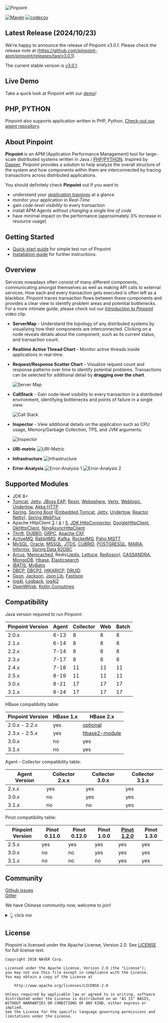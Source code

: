 

![Pinpoint](web/psd/logo.png)

[![Maven](https://img.shields.io/github/actions/workflow/status/pinpoint-apm/pinpoint/maven.yml?branch=master&label=build&logo=github)](https://github.com/pinpoint-apm/pinpoint/actions?query=workflow%3AMaven)
[![codecov](https://codecov.io/gh/pinpoint-apm/pinpoint/branch/master/graph/badge.svg)](https://codecov.io/gh/pinpoint-apm/pinpoint)

## Latest Release (2024/10/23)

We're happy to announce the release of Pinpoint v3.0.1.
Please check the release note at (https://github.com/pinpoint-apm/pinpoint/releases/tag/v3.0.1).

The current stable version is [v3.0.1](https://github.com/pinpoint-apm/pinpoint/releases/tag/v3.0.1).

## Live Demo

Take a quick look at Pinpoint with our [demo](http://223.130.142.103:8080/main/ApiGateway@SPRING_BOOT/5m?inbound=1&outbound=4&wasOnly=false&bidirectional=false)!

## PHP, PYTHON

Pinpoint also supports application written in PHP, Python. [Check-out our agent repository](https://github.com/pinpoint-apm/pinpoint-c-agent).

## About Pinpoint

**Pinpoint** is an APM (Application Performance Management) tool for large-scale distributed systems written in Java / [PHP](https://github.com/pinpoint-apm/pinpoint-c-agent)/[PYTHON]((https://github.com/pinpoint-apm/pinpoint-c-agent)).
Inspired by [Dapper](http://research.google.com/pubs/pub36356.html "Google Dapper"),
Pinpoint provides a solution to help analyze the overall structure of the system and how components within them are interconnected by tracing transactions across distributed applications.

You should definitely check **Pinpoint** out If you want to

* understand your *[application topology](https://pinpoint-apm.gitbook.io/pinpoint/want-a-quick-tour/overview)* at a glance
* monitor your application in *Real-Time*
* gain *code-level visibility* to every transaction
* install APM Agents *without changing a single line of code*
* have minimal impact on the performance (approximately 3% increase in resource usage)

## Getting Started
 * [Quick-start guide](https://pinpoint-apm.gitbook.io/pinpoint/getting-started/quickstart) for simple test run of Pinpoint
 * [Installation guide](https://pinpoint-apm.gitbook.io/pinpoint/getting-started/installation) for further instructions.
 
## Overview
Services nowadays often consist of many different components, communicating amongst themselves as well as making API calls to external services. How each and every transaction gets executed is often left as a blackbox. Pinpoint traces transaction flows between these components and provides a clear view to identify problem areas and potential bottlenecks.<br/>
For a more intimate guide, please check out our *[Introduction to Pinpoint](https://pinpoint-apm.gitbook.io/pinpoint/#want-a-quick-tour)* video clip.

* **ServerMap** - Understand the topology of any distributed systems by visualizing how their components are interconnected. Clicking on a node reveals details about the component, such as its current status, and transaction count.
* **Realtime Active Thread Chart** - Monitor active threads inside applications in real-time.
* **Request/Response Scatter Chart** - Visualize request count and response patterns over time to identify potential problems. Transactions can be selected for additional detail by **dragging over the chart**.

  ![Server Map](doc/images/ss_server-map.png)

* **CallStack** - Gain code-level visibility to every transaction in a distributed environment, identifying bottlenecks and points of failure in a single view.

  ![Call Stack](doc/images/ss_call-stack.png)

* **Inspector** - View additional details on the application such as CPU usage, Memory/Garbage Collection, TPS, and JVM arguments.

  ![Inspector](doc/images/ss_inspector.png)

* **URI-metric**
  ![URI-Metric](doc/images/ss-uri-metric.png)

* **Infrastructure**
  ![Infrastructure](doc/images/ss-Infrastructure-metric.png)

* **Error-Analysis**
  ![Error-Analysis 1](doc/images/ss_error-analysis1.png)
  ![Error-Analysis 2](doc/images/ss_error-analysis3.gif)

## Supported Modules
* JDK 8+
* [Tomcat](https://github.com/pinpoint-apm/pinpoint/tree/master/agent-module/plugins/tomcat), [Jetty](https://github.com/pinpoint-apm/pinpoint/tree/master/agent-module/plugins/jetty), [JBoss EAP](https://github.com/pinpoint-apm/pinpoint/tree/master/agent-module/plugins/jboss), [Resin](https://github.com/pinpoint-apm/pinpoint/tree/master/agent-module/plugins/resin), [Websphere](https://github.com/pinpoint-apm/pinpoint/tree/master/agent-module/plugins/websphere), [Vertx](https://github.com/pinpoint-apm/pinpoint/tree/master/agent-module/plugins/vertx), [Weblogic](https://github.com/pinpoint-apm/pinpoint/tree/master/agent-module/plugins/weblogic), [Undertow](https://github.com/pinpoint-apm/pinpoint/tree/master/agent-module/plugins/undertow), [Akka HTTP](https://github.com/pinpoint-apm/pinpoint/tree/master/agent-module/plugins/akka-http)
* [Spring](https://github.com/pinpoint-apm/pinpoint/tree/master/agent-module/plugins/spring), [Spring Boot](https://github.com/pinpoint-apm/pinpoint/tree/master/agent-module/plugins/spring-boot) ([Embedded Tomcat](https://github.com/pinpoint-apm/pinpoint/tree/master/agent-module/plugins/tomcat), [Jetty](https://github.com/pinpoint-apm/pinpoint/tree/master/agent-module/plugins/jetty), [Undertow](https://github.com/pinpoint-apm/pinpoint/tree/master/agent-module/plugins/undertow), [Reactor Netty](https://github.com/pinpoint-apm/pinpoint/tree/master/agent-module/plugins/reactor-netty)), [Spring WebFlux](https://github.com/pinpoint-apm/pinpoint/tree/master/agent-module/plugins/spring-webflux)
* Apache HttpClient [3](https://github.com/pinpoint-apm/pinpoint/tree/master/agent-module/plugins/httpclient3) / [4](https://github.com/pinpoint-apm/pinpoint/tree/master/agent-module/plugins/httpclient4) / [5](https://github.com/pinpoint-apm/pinpoint/tree/master/agent-module/plugins/httpclient5), [JDK HttpConnector](https://github.com/pinpoint-apm/pinpoint/tree/master/agent-module/plugins/jdk-http), [GoogleHttpClient](https://github.com/pinpoint-apm/pinpoint/tree/master/agent-module/plugins/google-httpclient), [OkHttpClient](https://github.com/pinpoint-apm/pinpoint/tree/master/agent-module/plugins/okhttp), [NingAsyncHttpClient](https://github.com/pinpoint-apm/pinpoint/tree/master/agent-module/plugins/ning-asynchttpclient)
* [Thrift](https://github.com/pinpoint-apm/pinpoint/tree/master/agent-module/plugins/thrift), [DUBBO](https://github.com/pinpoint-apm/pinpoint/tree/master/agent-module/plugins/dubbo), [GRPC](https://github.com/pinpoint-apm/pinpoint/tree/master/agent-module/plugins/grpc), [Apache CXF](https://github.com/pinpoint-apm/pinpoint/tree/master/agent-module/plugins/cxf)
* [ActiveMQ](https://github.com/pinpoint-apm/pinpoint/tree/master/agent-module/plugins/activemq-client), [RabbitMQ](https://github.com/pinpoint-apm/pinpoint/tree/master/agent-module/plugins/rabbitmq), [Kafka](https://github.com/pinpoint-apm/pinpoint/tree/master/agent-module/plugins/kafka), [RocketMQ](https://github.com/pinpoint-apm/pinpoint/tree/master/agent-module/plugins/rabbitmq), [Paho MQTT](https://github.com/pinpoint-apm/pinpoint/tree/master/agent-module/plugins/paho-mqtt)
* [MySQL](https://github.com/pinpoint-apm/pinpoint/tree/master/agent-module/plugins/mysql-jdbc), [Oracle](https://github.com/pinpoint-apm/pinpoint/tree/master/agent-module/plugins/oracle-jdbc), [MSSQL](https://github.com/pinpoint-apm/pinpoint/tree/master/agent-module/plugins/mssql-jdbc), [JTDS](https://github.com/pinpoint-apm/pinpoint/tree/master/agent-module/plugins/jtds), [CUBRID](https://github.com/pinpoint-apm/pinpoint/tree/master/agent-module/plugins/cubrid-jdbc), [POSTGRESQL](https://github.com/pinpoint-apm/pinpoint/tree/master/agent-module/plugins/postgresql-jdbc), [MARIA](https://github.com/pinpoint-apm/pinpoint/tree/master/agent-module/plugins/mariadb-jdbc), [Informix](https://github.com/pinpoint-apm/pinpoint/tree/master/agent-module/plugins/informix-jdbc), [Spring Data R2DBC](https://github.com/pinpoint-apm/pinpoint/tree/master/agent-module/plugins/spring-data-r2dbc)
* [Arcus](https://github.com/pinpoint-apm/pinpoint/tree/master/agent-module/plugins/arcus), [Memcached](https://github.com/pinpoint-apm/pinpoint/tree/master/agent-module/plugins/arcus), Redis([Jedis](https://github.com/pinpoint-apm/pinpoint/blob/master/agent-module/plugins/redis), [Lettuce](https://github.com/pinpoint-apm/pinpoint/tree/master/agent-module/plugins/redis-lettuce), [Redisson](https://github.com/pinpoint-apm/pinpoint/tree/master/agent-module/plugins/redis-redisson)), [CASSANDRA](https://github.com/pinpoint-apm/pinpoint/tree/master/agent-module/plugins/cassandra), [MongoDB](https://github.com/pinpoint-apm/pinpoint/tree/master/agent-module/plugins/mongodb), [Hbase](https://github.com/pinpoint-apm/pinpoint/tree/master/agent-module/plugins/hbase), [Elasticsearch](https://github.com/pinpoint-apm/pinpoint/tree/master/agent-module/plugins/elasticsearch)
* [iBATIS](https://github.com/pinpoint-apm/pinpoint/tree/master/agent-module/plugins/ibatis), [MyBatis](https://github.com/pinpoint-apm/pinpoint/tree/master/agent-module/plugins/mybatis)
* [DBCP](https://github.com/pinpoint-apm/pinpoint/tree/master/agent-module/plugins/dbcp), [DBCP2](https://github.com/pinpoint-apm/pinpoint/tree/master/agent-module/plugins/dbcp2), [HIKARICP](https://github.com/pinpoint-apm/pinpoint/tree/master/agent-module/plugins/hikaricp), [DRUID](https://github.com/pinpoint-apm/pinpoint/tree/master/agent-module/plugins/druid)
* [Gson](https://github.com/pinpoint-apm/pinpoint/tree/master/agent-module/plugins/gson), [Jackson](https://github.com/pinpoint-apm/pinpoint/tree/master/agent-module/plugins/jackson), [Json Lib](https://github.com/pinpoint-apm/pinpoint/tree/master/agent-module/plugins/json-lib), [Fastjson](https://github.com/pinpoint-apm/pinpoint/tree/master/agent-module/plugins/fastjson)
* [log4j](https://github.com/pinpoint-apm/pinpoint/tree/master/agent-module/plugins/log4j), [Logback](https://github.com/pinpoint-apm/pinpoint/tree/master/agent-module/plugins/logback), [log4j2](https://github.com/pinpoint-apm/pinpoint/tree/master/agent-module/plugins/log4j2)
* [OpenWhisk](https://github.com/pinpoint-apm/pinpoint/tree/master/agent-module/plugins/openwhisk), [Kotlin Coroutines](https://github.com/pinpoint-apm/pinpoint/tree/master/agent-module/plugins/kotlin-coroutines)

## Compatibility

Java version required to run Pinpoint:
<!-- <compatibilityJava.md> -->
| Pinpoint Version | Agent | Collector | Web | Batch | 
|------------------|-------|-----------|-----|-------|
| 2.0.x            | 6-13  | 8         | 8   | 8     |
| 2.1.x            | 6-14  | 8         | 8   | 8     |
| 2.2.x            | 7-14  | 8         | 8   | 8     |
| 2.3.x            | 7-17  | 8         | 8   | 8     |
| 2.4.x            | 7-18  | 11        | 11  | 11    |
| 2.5.x            | 8-19  | 11        | 11  | 11    |
| 3.0.x            | 8-21  | 17        | 17  | 17    |
| 3.1.x            | 8-24  | 17        | 17  | 17    |

<!-- </compatibilityJava.md> -->
HBase compatibility table:
<!-- <compatibilityHbase.md> -->
| Pinpoint Version | HBase 1.x | HBase 2.x                                                                                                             |
|------------------|-----------|-----------------------------------------------------------------------------------------------------------------------|
| 2.0.x - 2.2.x    | yes       | [optional](https://pinpoint-apm.gitbook.io/pinpoint/documents/hbase-upgrade#do-you-like-to-use-hbase-2x-for-pinpoint) |
| 2.3.x - 2.5.x    | yes       | [hbase2-module](https://github.com/pinpoint-apm/pinpoint/tree/2.3.x/hbase2-module)                                    |
| 3.0.x            | no        | yes                                                                                                                   |
| 3.1.x            | no        | yes                                                                                                                   |

<!-- </compatibilityHbase.md> -->
Agent - Collector compatibility table:
<!-- <compatibilityPinpoint.md> -->

| Agent Version | Collector 2.x.x | Collector 3.0.x | Collector 3.1.x |
|---------------|-----------------|-----------------|-----------------|
| 2.x.x         | yes             | yes             | yes             |
| 3.0.x         | no              | yes             | yes             |
| 3.1.x         | no              | no              | yes             |

<!-- </compatibilityPinpoint.md> -->
Pinot compatibility table:
<!-- <compatibilityPinot.md> -->
| Pinpoint Version | Pinot 0.11.0 | Pinot 0.12.0 | Pinot 1.0.0 | [Pinot 1.2.0](https://github.com/pinpoint-apm/pinpoint/issues/11613) | Pinot 1.3.0 |
|------------------|--------------|--------------|-------------|----------------------------------------------------------------------|-------------|
| 2.5.x            | yes          | yes          | yes         | yes                                                                  | yes         |
| 3.0.x            | no           | no           | yes         | yes                                                                  | yes         |
| 3.1.x            | no           | no           | no          | yes                                                                  | yes         |
<!-- </compatibilityPinot.md> -->

## Community

[Github issues](https://github.com/pinpoint-apm/pinpoint/issues)   
[Gitter](https://gitter.im/naver/pinpoint)  

We have Chinese community now, welcome to join!

<details>
  <summary> 👆 click me
</summary>

QQ Group1: 897594820 | QQ Group2: 812507584 | QQ Group3: 882020485| DING Group : 21981598
:----------------: |:----------------: | :-----------: | :-----------: 
![QQ Group1](doc/images/NAVERPinpoint.png) | ![QQ Group2](doc/images/NAVERPinpoint2.png)| ![QQ Group3](doc/images/NAVERPinpoint3.png)| ![DING Group](doc/images/NaverPinpoint交流群-DING.jpg)

</details>

## License
Pinpoint is licensed under the Apache License, Version 2.0.
See [LICENSE](LICENSE) for full license text.

```
Copyright 2018 NAVER Corp.

Licensed under the Apache License, Version 2.0 (the "License");
you may not use this file except in compliance with the License.
You may obtain a copy of the License at

    http://www.apache.org/licenses/LICENSE-2.0

Unless required by applicable law or agreed to in writing, software
distributed under the License is distributed on an "AS IS" BASIS,
WITHOUT WARRANTIES OR CONDITIONS OF ANY KIND, either express or implied.
See the License for the specific language governing permissions and
limitations under the License.
```

